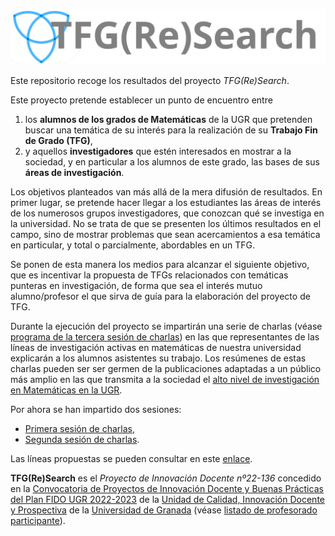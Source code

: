 ![logo](assets/img/logo-tri-simple.svg)

Este repositorio recoge los resultados del proyecto *TFG(Re)Search*.

Este proyecto pretende establecer un punto de encuentro entre 
1. los **alumnos de los grados de Matemáticas** de la UGR que pretenden buscar una temática de su interés para la realización de su **Trabajo Fin de Grado (TFG)**,
2. y aquellos **investigadores** que estén interesados en mostrar a la sociedad, y en particular a los alumnos de este grado, las bases de sus **áreas de investigación**. 

Los objetivos planteados van más allá de la mera difusión de resultados. En primer lugar, se pretende hacer llegar a los estudiantes las áreas de interés de los numerosos grupos investigadores, que conozcan qué se investiga en la universidad. No se trata de que se presenten los últimos resultados en el campo, sino de mostrar problemas que sean acercamientos a esa temática en particular, y total o parcialmente, abordables en un TFG. 

Se ponen de esta manera los medios para alcanzar el siguiente objetivo, que es incentivar la propuesta de TFGs relacionados con temáticas punteras en investigación, de forma que sea el interés mutuo alumno/profesor el que sirva de guía para la elaboración del proyecto de TFG.

Durante la ejecución del proyecto se impartirán una serie de charlas (véase [programa de la tercera sesión de charlas](./Programa_Sesion_3.html)) en las que representantes de las líneas de investigación activas en matemáticas de nuestra universidad explicarán a los alumnos asistentes su trabajo. Los resúmenes de estas charlas pueden ser ser germen de la publicaciones adaptadas a un público más amplio en las que transmita a la sociedad el [alto nivel de investigación en Matemáticas en la UGR](https://www.ugr.es/universidad/noticias/ugr-vuelve-liderar-espana-cuarto-ano-consecutivo-investigacion-matematicas#:~:text=Seg%C3%BAn%20la%20%C3%BAltima%20edici%C3%B3n%20del,100%20primeras%20universidades%20del%20mundo).

Por ahora se han impartido dos sesiones:
- [Primera sesión de charlas](./Programa_Sesion_1.html),
- [Segunda sesión de charlas](./Programa_Sesion_2.html).

Las líneas propuestas se pueden consultar en este [enlace](https://tfg-re-search.github.io/lineas).

**TFG(Re)Search** es el *Proyecto de Innovación Docente nº22-136* concedido en la [Convocatoria de Proyectos de Innovación Docente y Buenas Prácticas del Plan FIDO UGR 2022-2023](https://calidad.ugr.es/sites/webugr/calidad/public/ficheros/Formaci%C3%B3n%20e%20innovaci%C3%B3n/Innovaci%C3%B3n/resolucion%C2%A0definitiva%C2%A0Avanzados-Coordinados%C2%A02022.pdf) de la [Unidad de Calidad, Innovación Docente y Prospectiva](https://calidad.ugr.es/) de la [Universidad de Granada](https://www.ugr.es) (véase [listado de profesorado participante](./Participantes.html)).

